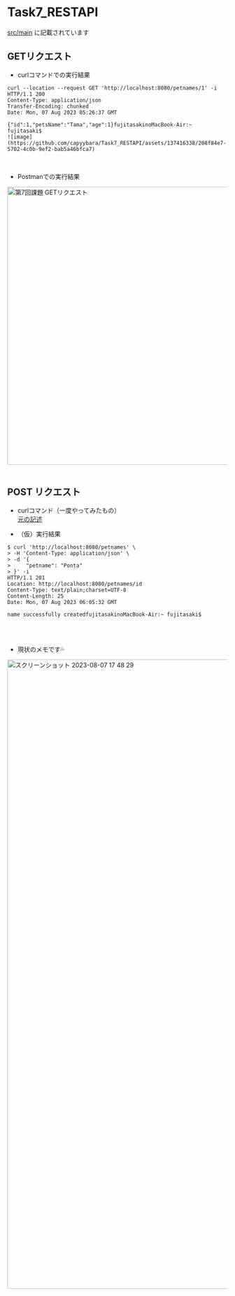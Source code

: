 # Task7_RESTAPI

[src/main](https://github.com/capyybara/Task7_RESTAPI/tree/master/src/main/java/com/Task7RESTAPI/PetsList)
に記載されています


## GETリクエスト
- curlコマンドでの実行結果

```
curl --location --request GET 'http://localhost:8080/petnames/1' -i
HTTP/1.1 200 
Content-Type: application/json
Transfer-Encoding: chunked
Date: Mon, 07 Aug 2023 05:26:37 GMT

{"id":1,"petsName":"Tama","age":1}fujitasakinoMacBook-Air:~ fujitasaki$ 
![image](https://github.com/capyybara/Task7_RESTAPI/assets/137416338/208f84e7-5702-4c0b-9ef2-bab5a46bfca7)

```

<br>

- Postmanでの実行結果
<img width="636" alt="第7回課題 GETリクエスト" src="https://github.com/capyybara/Task7_RESTAPI/assets/137416338/a71af865-e7ff-4d85-9784-ed8603d4441b">

<br>
<br>

## POST リクエスト
- curlコマンド（一度やってみたもの）<br>
[元の記述](https://github.com/capyybara/Task7_RESTAPI/blob/6a4503989816ad69f7c44962c6de8f76136f50bd/src/main/java/com/Task7RESTAPI/PetsList/PetsNameController.java#L31C4-L41C1)

- （仮）実行結果 <br>

```
$ curl 'http://localhost:8080/petnames' \
> -H 'Content-Type: application/json' \
> -d '{
>     "petname": "Ponta"
> }' -i
HTTP/1.1 201 
Location: http://localhost:8080/petnames/id
Content-Type: text/plain;charset=UTF-8
Content-Length: 25
Date: Mon, 07 Aug 2023 06:05:32 GMT
 
name successfully createdfujitasakinoMacBook-Air:~ fujitasaki$ 

```

<br><br>
- 現状のメモです💦
<img width="1440" alt="スクリーンショット 2023-08-07 17 48 29" src="https://github.com/capyybara/Task7_RESTAPI/assets/137416338/3f2243f4-ba7c-423b-9b75-d1f47dd86ff7">

  
